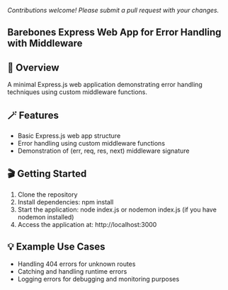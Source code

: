 <i>Contributions welcome! Please submit a pull request with your changes.
</i>

 
## Barebones Express Web App for Error Handling with Middleware 


## 💫 Overview
A minimal Express.js web application demonstrating error handling techniques using custom middleware functions.

## 🪄 Features
- Basic Express.js web app structure
- Error handling using custom middleware functions
- Demonstration of (err, req, res, next) middleware signature

## 🎬 Getting Started
1. Clone the repository
2. Install dependencies: npm install
3. Start the application: node index.js or nodemon index.js (if you have nodemon installed)
4. Access the application at: http://localhost:3000

## 💡 Example Use Cases
- Handling 404 errors for unknown routes
- Catching and handling runtime errors
- Logging errors for debugging and monitoring purposes
